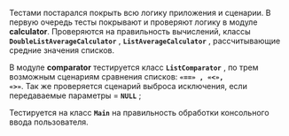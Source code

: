 Тестами постарался покрыть всю логику приложения и сценарии. В первую очередь тесты покрывают и проверяют логику в модуле **calculator**.
 Проверяются на правильность вычислений, классы <code>**DoubleListAverageCalculator**</code> , <code>**ListAverageCalculator**</code> , рассчитывающие средние значения списков.

В модуле **comparator** тестируется класс <code>**ListComparator**</code> , по трем возможным сценариям сравнения списков: <code>**«==» , «\<», «\>»**</code>. 
Так же проверяется сценарий выброса исключения, если передаваемые параметры = <code>**NULL**</code> ;

Тестируется на класс <code>**Main**</code> на правильность обработки консольного ввода пользователя.